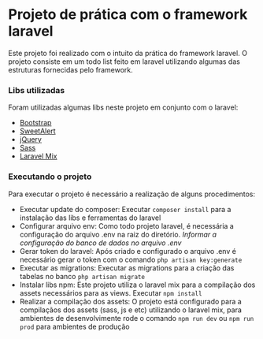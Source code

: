 # Projeto de prática com o framework laravel

Este projeto foi realizado com o intuito da prática do framework laravel. O projeto consiste em um todo list feito em laravel utilizando algumas das estruturas fornecidas pelo framework.

### Libs utilizadas
Foram utilizadas algumas libs neste projeto em conjunto com o laravel:
+  [Bootstrap](https://getbootstrap.com/)
+  [SweetAlert](https://sweetalert.js.org/)
+  [jQuery](https://jquery.com/)
+  [Sass](https://sass-lang.com/)
+  [Laravel Mix](https://laravel.com/docs/5.4/mix)

### Executando o projeto

Para executar o projeto é necessário a realização de alguns procedimentos:

+  Executar update do composer:  Executar `composer install` para a instalação das libs e ferramentas do laravel
+  Configurar arquivo env: Como todo projeto laravel, é necessária a configuração do arquivo .env na raiz do diretório. _Informar a configuração do banco de dados no arquivo .env_
+  Gerar token do laravel: Após criado e configurado o arquivo .env é necessário gerar o token com o comando `php artisan key:generate` 
+  Executar as migrations: Executar as migrations para a criação das tabelas no banco `php artisan migrate`
+  Instalar libs npm:  Este projeto utiliza o laravel mix para a compilação dos assets necessários para as views. Executar `npm install`
+  Realizar a compilação dos assets: O projeto está configurado para a compilaçãos dos assets (sass, js e etc) utilizando o laravel mix, para ambientes de desenvolvimente rode o comando `npm run dev` ou `npm run prod` para ambientes de produção
